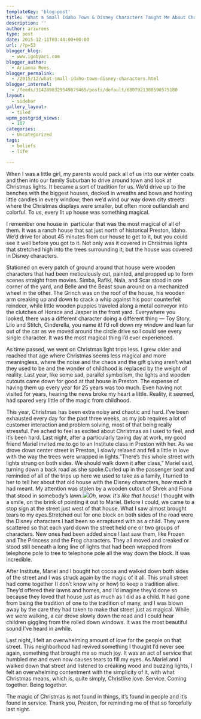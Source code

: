 ```yaml
---
templateKey: 'blog-post'
title: 'What a Small Idaho Town & Disney Characters Taught Me About Christmas'
description: ''
author: ariwrees
type: post
date: 2015-12-11T03:44:00+00:00
url: /?p=53
blogger_blog:
  - www.igobyari.com
blogger_author:
  - Arianna Rees
blogger_permalink:
  - /2015/12/what-small-idaho-town-disney-characters.html
blogger_internal:
  - /feeds/3142898329549879465/posts/default/6807921380590575180
layout:
  - sidebar
gallery_layout:
  - tiled
wpmm_postgrid_views:
  - 107
categories:
  - Uncategorized
tags:
  - beliefs
  - life

---
```

When I was a little girl, my parents would pack all of us into our winter coats and then into our family Suburban to drive around town and look at Christmas lights. It became a sort of tradition for us. We’d drive up to the benches with the biggest houses, decked in wreaths and bows and hosting little candles in every window; then we’d wind our way down city streets where the Christmas displays were smaller, but often more outlandish and colorful. To us, every lit up house was something magical.

I remember one house in  particular that was the most magical of all of them. It was a ranch house that sat just north of historical Preston, Idaho. We’d drive for about 45 minutes from our house to get to it, but you could see it well before you got to it. Not only was it covered in Christmas lights that stretched high into the trees surrounding it, but the house was covered in Disney characters.

Stationed on every patch of ground around that house were wooden characters that had been meticulously cut, painted, and propped up to form scenes straight from movies. Simba, Rafiki, Nala, and Scar stood in one corner of the yard, and Belle and the Beast spun around on a mechanized wheel in the other. The Grinch was on the roof of the house, his wooden arm creaking up and down to crack a whip against his poor counterfeit reindeer, while little wooden puppies traveled along a metal conveyor into the clutches of Horace and Jasper in the front yard. Everywhere you looked, there was a different character doing a different thing — Toy Story, Lilo and Stitch, Cinderella, you name it! I’d roll down my window and lean far out of the car as we moved around the circle drive so I could see every single character. It was the most magical thing I’d ever experienced.

As time passed, we went on Christmas light trips less. I grew older and reached that age where Christmas seems less magical and more meaningless, where the noise and the chaos and the gift giving aren’t what they used to be and the wonder of childhood is replaced by the weight of reality. Last year, like some sad, parallel symbolism, the lights and wooden cutouts came down for good at that house in Preston. The expense of having them up every year for 25 years was too much. Even having not visited for years, hearing the news broke my heart a little. Reality, it seemed, had spared very little of the magic from childhood.

  
This year, Christmas has been extra noisy and chaotic and hard. I’ve been exhausted every day for the past three weeks, as my job requires a lot of customer interaction and problem solving, most of that being really stressful. I’ve ached to feel as excited about Christmas as I used to feel, and it’s been hard. Last night, after a particularly taxing day at work, my good friend Mariel invited me to go to an Institute class in Preston with her. As we drove down center street in Preston, I slowly relaxed and fell a little in love with the way the trees were wrapped in lights.”There’s this whole street with lights strung on both sides. We should walk down it after class,” Mariel said, turning down a back road as she spoke.Curled up in the passenger seat and reminded of all of the trips up here we used to take as a family, I turned to her to tell her about that old house with the Disney characters, how much it had meant. My attention was stolen by a wooden cutout of Shrek and Fiona that stood in somebody’s lawn.[![](https://www.igobyari.com/wp-content/uploads/2015/12/20151209_221357.jpg)](https://www.igobyari.com/wp-content/uploads/2015/12/20151209_221357-1.jpg)_Oh, wow. It’s like that house!_ I thought with a smile, on the brink of pointing it out to Mariel. Before I could, we came to a stop sign at the street just west of that house. What I saw almost brought tears to my eyes.Stretched out for one block on both sides of the road were the Disney characters I had been so enraptured with as a child. They were scattered so that each yard down the street held one or two groups of characters. New ones had been added since I last saw them, like Frozen and The Princess and the Frog characters. They all moved and creaked or stood still beneath a long line of lights that had been wrapped from telephone pole to tree to telephone pole all the way down the block. It was incredible.

After Institute, Mariel and I bought hot cocoa and walked down both sides of the street and I was struck again by the magic of it all. This small street had come together (I don’t know why or how) to keep a tradition alive. They’d offered their lawns and homes, and I’d imagine they’d done so because they loved that house just as much as I did as a child. It had gone from being the tradition of one to the tradition of many, and I was blown away by the care they had taken to make that street just as magical. While we were walking, a car drove slowly down the road and I could hear children giggling from the rolled down windows. It was the most beautiful sound I’ve heard in awhile.

Last night, I felt an overwhelming amount of love for the people on that street. This neighborhood had revived something I thought I’d never see again, something that brought me so much joy. It was an act of service that humbled me and even now causes tears to fill my eyes. As Mariel and I walked down that street and listened to creaking wood and buzzing lights, I felt an overwhelming contentment with the simplicity of it, with what Christmas means, which is, quite simply, Christlike love. Service. Coming together. Being together.

The magic of Christmas is not found in things, it’s found in people and it’s found in service. Thank you, Preston, for reminding me of that so forcefully last night.